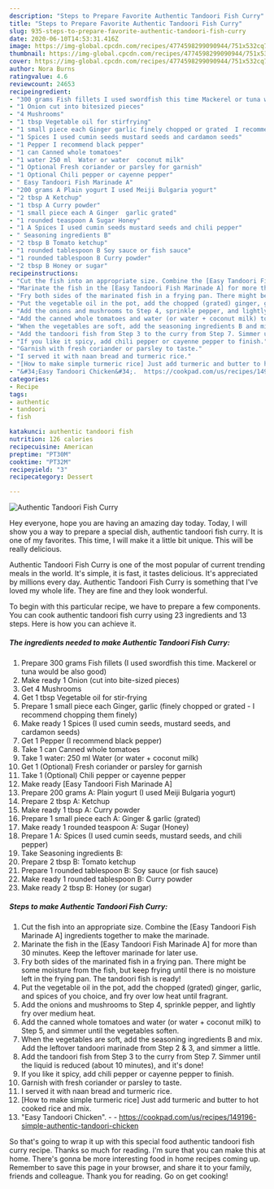 ```yaml
---
description: "Steps to Prepare Favorite Authentic Tandoori Fish Curry"
title: "Steps to Prepare Favorite Authentic Tandoori Fish Curry"
slug: 935-steps-to-prepare-favorite-authentic-tandoori-fish-curry
date: 2020-06-10T14:53:31.416Z
image: https://img-global.cpcdn.com/recipes/4774598299090944/751x532cq70/authentic-tandoori-fish-curry-recipe-main-photo.jpg
thumbnail: https://img-global.cpcdn.com/recipes/4774598299090944/751x532cq70/authentic-tandoori-fish-curry-recipe-main-photo.jpg
cover: https://img-global.cpcdn.com/recipes/4774598299090944/751x532cq70/authentic-tandoori-fish-curry-recipe-main-photo.jpg
author: Nora Burns
ratingvalue: 4.6
reviewcount: 24653
recipeingredient:
- "300 grams Fish fillets I used swordfish this time Mackerel or tuna would be also good"
- "1 Onion cut into bitesized pieces"
- "4 Mushrooms"
- "1 tbsp Vegetable oil for stirfrying"
- "1 small piece each Ginger garlic finely chopped or grated  I recommend chopping them finely"
- "1 Spices I used cumin seeds mustard seeds and cardamon seeds"
- "1 Pepper I recommend black pepper"
- "1 can Canned whole tomatoes"
- "1 water 250 ml  Water or water  coconut milk"
- "1 Optional Fresh coriander or parsley for garnish"
- "1 Optional Chili pepper or cayenne pepper"
- " Easy Tandoori Fish Marinade A"
- "200 grams A Plain yogurt I used Meiji Bulgaria yogurt"
- "2 tbsp A Ketchup"
- "1 tbsp A Curry powder"
- "1 small piece each A Ginger  garlic grated"
- "1 rounded teaspoon A Sugar Honey"
- "1 A Spices I used cumin seeds mustard seeds and chili pepper"
- " Seasoning ingredients B"
- "2 tbsp B Tomato ketchup"
- "1 rounded tablespoon B Soy sauce or fish sauce"
- "1 rounded tablespoon B Curry powder"
- "2 tbsp B Honey or sugar"
recipeinstructions:
- "Cut the fish into an appropriate size. Combine the [Easy Tandoori Fish Marinade A] ingredients together to make the marinade."
- "Marinate the fish in the [Easy Tandoori Fish Marinade A] for more than 30 minutes. Keep the leftover marinade for later use."
- "Fry both sides of the marinated fish in a frying pan. There might be some moisture from the fish, but keep frying until there is no moisture left in the frying pan. The tandoori fish is ready!"
- "Put the vegetable oil in the pot, add the chopped (grated) ginger, garlic, and spices of you choice, and fry over low heat until fragrant."
- "Add the onions and mushrooms to Step 4, sprinkle pepper, and lightly fry over medium heat."
- "Add the canned whole tomatoes and water (or water + coconut milk) to Step 5, and simmer until the vegetables soften."
- "When the vegetables are soft, add the seasoning ingredients B and mix. Add the leftover tandoori marinade from Step 2 &amp; 3, and simmer a little."
- "Add the tandoori fish from Step 3 to the curry from Step 7. Simmer until the liquid is reduced (about 10 minutes), and it&#39;s done!"
- "If you like it spicy, add chili pepper or cayenne pepper to finish."
- "Garnish with fresh coriander or parsley to taste."
- "I served it with naan bread and turmeric rice."
- "[How to make simple turmeric rice] Just add turmeric and butter to hot cooked rice and mix."
- "&#34;Easy Tandoori Chicken&#34;.  https://cookpad.com/us/recipes/149196-simple-authentic-tandoori-chicken"
categories:
- Recipe
tags:
- authentic
- tandoori
- fish

katakunci: authentic tandoori fish 
nutrition: 126 calories
recipecuisine: American
preptime: "PT30M"
cooktime: "PT32M"
recipeyield: "3"
recipecategory: Dessert

---
```



![Authentic Tandoori Fish Curry](https://img-global.cpcdn.com/recipes/4774598299090944/751x532cq70/authentic-tandoori-fish-curry-recipe-main-photo.jpg)

Hey everyone, hope you are having an amazing day today. Today, I will show you a way to prepare a special dish, authentic tandoori fish curry. It is one of my favorites. This time, I will make it a little bit unique. This will be really delicious.

Authentic Tandoori Fish Curry is one of the most popular of current trending meals in the world. It's simple, it is fast, it tastes delicious. It's appreciated by millions every day. Authentic Tandoori Fish Curry is something that I've loved my whole life. They are fine and they look wonderful.




To begin with this particular recipe, we have to prepare a few components. You can cook authentic tandoori fish curry using 23 ingredients and 13 steps. Here is how you can achieve it.

<!--inarticleads1-->

##### The ingredients needed to make Authentic Tandoori Fish Curry:

1. Prepare 300 grams Fish fillets (I used swordfish this time. Mackerel or tuna would be also good)
1. Make ready 1 Onion (cut into bite-sized pieces)
1. Get 4 Mushrooms
1. Get 1 tbsp Vegetable oil for stir-frying
1. Prepare 1 small piece each Ginger, garlic (finely chopped or grated - I recommend chopping them finely)
1. Make ready 1 Spices (I used cumin seeds, mustard seeds, and cardamon seeds)
1. Get 1 Pepper (I recommend black pepper)
1. Take 1 can Canned whole tomatoes
1. Take 1 water: 250 ml  Water (or water + coconut milk)
1. Get 1 (Optional) Fresh coriander or parsley for garnish
1. Take 1 (Optional) Chili pepper or cayenne pepper
1. Make ready  [Easy Tandoori Fish Marinade A]
1. Prepare 200 grams A: Plain yogurt (I used Meiji Bulgaria yogurt)
1. Prepare 2 tbsp A: Ketchup
1. Make ready 1 tbsp A: Curry powder
1. Prepare 1 small piece each A: Ginger &amp; garlic (grated)
1. Make ready 1 rounded teaspoon A: Sugar (Honey)
1. Prepare 1 A: Spices (I used cumin seeds, mustard seeds, and chili pepper)
1. Take  Seasoning ingredients B:
1. Prepare 2 tbsp B: Tomato ketchup
1. Prepare 1 rounded tablespoon B: Soy sauce (or fish sauce)
1. Make ready 1 rounded tablespoon B: Curry powder
1. Make ready 2 tbsp B: Honey (or sugar)




<!--inarticleads2-->

##### Steps to make Authentic Tandoori Fish Curry:

1. Cut the fish into an appropriate size. Combine the [Easy Tandoori Fish Marinade A] ingredients together to make the marinade.
1. Marinate the fish in the [Easy Tandoori Fish Marinade A] for more than 30 minutes. Keep the leftover marinade for later use.
1. Fry both sides of the marinated fish in a frying pan. There might be some moisture from the fish, but keep frying until there is no moisture left in the frying pan. The tandoori fish is ready!
1. Put the vegetable oil in the pot, add the chopped (grated) ginger, garlic, and spices of you choice, and fry over low heat until fragrant.
1. Add the onions and mushrooms to Step 4, sprinkle pepper, and lightly fry over medium heat.
1. Add the canned whole tomatoes and water (or water + coconut milk) to Step 5, and simmer until the vegetables soften.
1. When the vegetables are soft, add the seasoning ingredients B and mix. Add the leftover tandoori marinade from Step 2 &amp; 3, and simmer a little.
1. Add the tandoori fish from Step 3 to the curry from Step 7. Simmer until the liquid is reduced (about 10 minutes), and it&#39;s done!
1. If you like it spicy, add chili pepper or cayenne pepper to finish.
1. Garnish with fresh coriander or parsley to taste.
1. I served it with naan bread and turmeric rice.
1. [How to make simple turmeric rice] Just add turmeric and butter to hot cooked rice and mix.
1. &#34;Easy Tandoori Chicken&#34;. -  - https://cookpad.com/us/recipes/149196-simple-authentic-tandoori-chicken




So that's going to wrap it up with this special food authentic tandoori fish curry recipe. Thanks so much for reading. I'm sure that you can make this at home. There's gonna be more interesting food in home recipes coming up. Remember to save this page in your browser, and share it to your family, friends and colleague. Thank you for reading. Go on get cooking!
